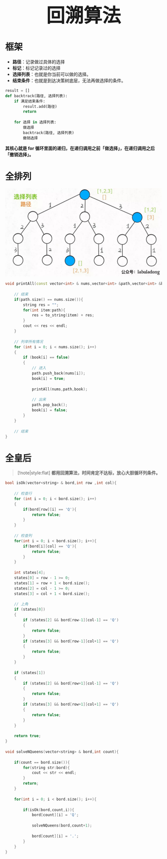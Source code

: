 <h1 style="font-size:60px;text-align:center;">回溯算法</h1>

# 框架

- **路径**：记录做过具体的选择
- **标记**：标记记录过的选择
- **选择列表**：也就是你当前可以做的选择。
- **结束条件**：也就是到达决策树底层，无法再做选择的条件。

```python
result = []
def backtrack(路径, 选择列表):
    if 满足结束条件:
        result.add(路径)
        return

    for 选择 in 选择列表:
        做选择
        backtrack(路径, 选择列表)
        撤销选择
```

**其核心就是 for 循环里面的递归，在递归调用之前「做选择」，在递归调用之后「撤销选择」。**

# 全排列

<p style="text-align:center;"><img src="../../image/cpp/traverseAll.jpg" align="middle" /></p>

```cpp
void printAll(const vector<int> & nums,vector<int> &path,vector<int> &book){

    // 结束
    if(path.size() == nums.size()){
        string res = "";
        for(int item:path){
            res = to_string(item) + res;
        }
        cout << res << endl;
    }

    // 列举所有情况
    for (int i = 0; i < nums.size(); i++)
    {
        if (book[i] == false)
        {
            // 进入
            path.push_back(nums[i]);
            book[i] = true;

            printAll(nums,path,book);

            // 出来
            path.pop_back();
            book[i] = false;
        }
    }

    // 结束
}
```

# 全皇后

<!--sec data-title="实现代码" data-id="queue" data-show=true data-collapse=true ces-->

> [!note|style:flat]
> **都用回溯算法，时间肯定不达标，放心大胆循环列条件。**

```cpp
bool isOk(vector<string> & bord,int row ,int col){
    
    // 检查行
    for (int i = 0; i < bord.size(); i++)
    {
        if(bord[row][i] == 'Q'){
            return false;
        }
    }

    // 检查列
    for(int i = 0; i < bord.size(); i++){
        if(bord[i][col] == 'Q'){
            return false;
        }
    }

    int states[4];
    states[0] = row - 1 >= 0;
    states[1] = row + 1 < bord.size();
    states[2] = col - 1 >= 0;
    states[3] = col + 1 < bord.size();

    // 上角
    if (states[0])
    {
        if (states[2] && bord[row-1][col-1] == 'Q')
        {
            return false;
        }
        if (states[3] && bord[row-1][col+1] == 'Q')
        {
            return false;
        }
    }
    
    if (states[1])
    {
        if (states[2] && bord[row+1][col-1] == 'Q')
        {
            return false;
        }
        if (states[3] && bord[row+1][col+1] == 'Q')
        {
            return false;
        }
    }
    
    return true;
}

void solveNQueens(vector<string> & bord,int count){

    if(count == bord.size()){
        for(string str:bord){
            cout << str << endl;
        } 
        return;
    }

    for(int i = 0; i < bord.size(); i++){

        if(isOk(bord,count,i)){
            bord[count][i] = 'Q';

            solveNQueens(bord,count+1);

            bord[count][i] = '.';
        }
    }
}

```
<!--endsec-->